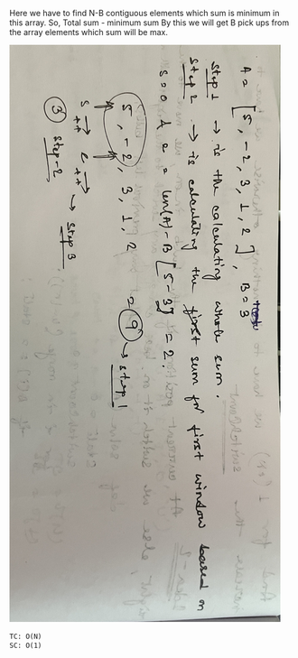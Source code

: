 Here we have to find N-B contiguous elements
which sum is minimum in this array.
So, Total sum - minimum sum
By this we will get B pick ups from the array elements which sum will be max.

![img.png](img.png)
    
    TC: O(N)
    SC: O(1)